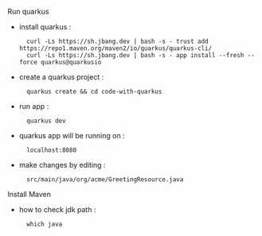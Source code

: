 Run quarkus

- install quarkus :

        curl -Ls https://sh.jbang.dev | bash -s - trust add https://repo1.maven.org/maven2/io/quarkus/quarkus-cli/
        curl -Ls https://sh.jbang.dev | bash -s - app install --fresh --force quarkus@quarkusio

- create a quarkus project : 
    
        quarkus create && cd code-with-quarkus 

- run app  : 

        quarkus dev

- quarkus app will be running on : 

        localhost:8080

- make changes by editing :

        src/main/java/org/acme/GreetingResource.java


Install Maven

- how to check jdk path : 

        which java

